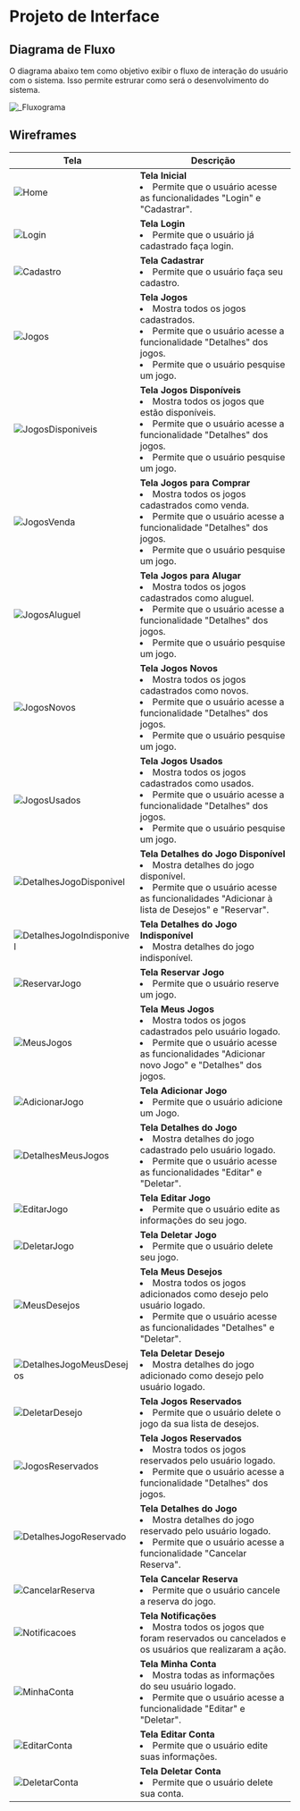 
# Projeto de Interface

## Diagrama de Fluxo

O diagrama abaixo tem como objetivo exibir o fluxo de interação do usuário com o sistema. Isso permite estrurar como será o desenvolvimento do sistema.

![_Fluxograma](https://github.com/ICEI-PUC-Minas-PMV-ADS/pmv-ads-2024-1-e2-proj-int-t1-troca-games/assets/145761508/d4ec89ed-ef61-4753-8466-b8a8d4221bd4)

## Wireframes

|Tela|Descrição|
|------|---------|
| ![Home](https://github.com/ICEI-PUC-Minas-PMV-ADS/pmv-ads-2024-1-e2-proj-int-t1-troca-games/assets/145761508/f65a7fda-a8de-4261-b19d-e940281df6a9) | **Tela Inicial**<br><li> Permite que o usuário acesse as funcionalidades "Login" e "Cadastrar". |
| ![Login](https://github.com/ICEI-PUC-Minas-PMV-ADS/pmv-ads-2024-1-e2-proj-int-t1-troca-games/assets/145761508/52124e5a-9f45-4f78-9ec0-8187ab50c545) | **Tela Login**<br><li> Permite que o usuário já cadastrado faça login. |
| ![Cadastro](https://github.com/ICEI-PUC-Minas-PMV-ADS/pmv-ads-2024-1-e2-proj-int-t1-troca-games/assets/145761508/c8347fbb-23bd-4c90-bb8d-8cb75de3531f) | **Tela Cadastrar**<br><li> Permite que o usuário faça seu cadastro. |
| ![Jogos](https://github.com/ICEI-PUC-Minas-PMV-ADS/pmv-ads-2024-1-e2-proj-int-t1-troca-games/assets/145761508/8362137b-9a4b-47a7-a704-fd2f0a9cce46) | **Tela Jogos**<br><li> Mostra todos os jogos cadastrados.<br><li> Permite que o usuário acesse a funcionalidade "Detalhes" dos jogos.<br><li> Permite que o usuário pesquise um jogo. |
| ![JogosDisponiveis](https://github.com/ICEI-PUC-Minas-PMV-ADS/pmv-ads-2024-1-e2-proj-int-t1-troca-games/assets/145761508/d72121c4-10d8-4d02-9352-855d6b2adbef) | **Tela Jogos Disponíveis**<br><li> Mostra todos os jogos que estão disponíveis.<br><li> Permite que o usuário acesse a funcionalidade "Detalhes" dos jogos.<br><li> Permite que o usuário pesquise um jogo. | |
| ![JogosVenda](https://github.com/ICEI-PUC-Minas-PMV-ADS/pmv-ads-2024-1-e2-proj-int-t1-troca-games/assets/145761508/8882139f-f59b-4f3d-87ab-5eeefbd68d9c) | **Tela Jogos para Comprar**<br><li> Mostra todos os jogos cadastrados como venda.<br><li> Permite que o usuário acesse a funcionalidade "Detalhes" dos jogos.<br><li> Permite que o usuário pesquise um jogo. | |
| ![JogosAluguel](https://github.com/ICEI-PUC-Minas-PMV-ADS/pmv-ads-2024-1-e2-proj-int-t1-troca-games/assets/145761508/927b6b26-73b3-4bdb-b854-b9de22ef4bbb) | **Tela Jogos para Alugar**<br><li> Mostra todos os jogos cadastrados como aluguel.<br><li> Permite que o usuário acesse a funcionalidade "Detalhes" dos jogos.<br><li> Permite que o usuário pesquise um jogo. | |
| ![JogosNovos](https://github.com/ICEI-PUC-Minas-PMV-ADS/pmv-ads-2024-1-e2-proj-int-t1-troca-games/assets/145761508/d106e88c-b8f0-42e9-9844-2b2af51fe160) | **Tela Jogos Novos**<br><li> Mostra todos os jogos cadastrados como novos.<br><li> Permite que o usuário acesse a funcionalidade "Detalhes" dos jogos.<br><li> Permite que o usuário pesquise um jogo. | |
| ![JogosUsados](https://github.com/ICEI-PUC-Minas-PMV-ADS/pmv-ads-2024-1-e2-proj-int-t1-troca-games/assets/145761508/61917d70-d81d-4682-803f-3db45753074f) | **Tela Jogos Usados**<br><li> Mostra todos os jogos cadastrados como usados.<br><li> Permite que o usuário acesse a funcionalidade "Detalhes" dos jogos.<br><li> Permite que o usuário pesquise um jogo. | |
| ![DetalhesJogoDisponivel](https://github.com/ICEI-PUC-Minas-PMV-ADS/pmv-ads-2024-1-e2-proj-int-t1-troca-games/assets/145761508/c910b315-b7e6-4286-b919-b56c9592e3cd) | **Tela Detalhes do Jogo Disponível**<br><li> Mostra detalhes do jogo disponível.<br><li> Permite que o usuário acesse as funcionalidades "Adicionar à lista de Desejos" e "Reservar". |
| ![DetalhesJogoIndisponivel](https://github.com/ICEI-PUC-Minas-PMV-ADS/pmv-ads-2024-1-e2-proj-int-t1-troca-games/assets/145761508/ee46c4f9-9d22-4f7e-82eb-d6c693277518) | **Tela Detalhes do Jogo Indisponível**<br><li> Mostra detalhes do jogo indisponível. |
| ![ReservarJogo](https://github.com/ICEI-PUC-Minas-PMV-ADS/pmv-ads-2024-1-e2-proj-int-t1-troca-games/assets/145761508/f9130c48-c530-44f5-9228-55f2527e5b9c) | **Tela Reservar Jogo**<br><li> Permite que o usuário reserve um jogo. |
| ![MeusJogos](https://github.com/ICEI-PUC-Minas-PMV-ADS/pmv-ads-2024-1-e2-proj-int-t1-troca-games/assets/145761508/17aefa86-7a3c-4b65-a093-a76ae7c11dcd) | **Tela Meus Jogos**<br><li> Mostra todos os jogos cadastrados pelo usuário logado.<br><li> Permite que o usuário acesse as funcionalidades "Adicionar novo Jogo" e "Detalhes" dos jogos. |
| ![AdicionarJogo](https://github.com/ICEI-PUC-Minas-PMV-ADS/pmv-ads-2024-1-e2-proj-int-t1-troca-games/assets/145761508/2923cba0-d067-4fa3-a8eb-cab36ee3f21d) | **Tela Adicionar Jogo**<br><li> Permite que o usuário adicione um Jogo. |
| ![DetalhesMeusJogos](https://github.com/ICEI-PUC-Minas-PMV-ADS/pmv-ads-2024-1-e2-proj-int-t1-troca-games/assets/145761508/fb83ae23-08e2-4762-956f-3557a52bcc02) | **Tela Detalhes do Jogo**<br><li> Mostra detalhes do jogo cadastrado pelo usuário logado.<br><li> Permite que o usuário acesse as funcionalidades "Editar" e "Deletar". |
| ![EditarJogo](https://github.com/ICEI-PUC-Minas-PMV-ADS/pmv-ads-2024-1-e2-proj-int-t1-troca-games/assets/145761508/ec060de3-df1c-4016-9eb2-bbccf1cfbd2d) | **Tela Editar Jogo**<br><li> Permite que o usuário edite as informações do seu jogo. |
| ![DeletarJogo](https://github.com/ICEI-PUC-Minas-PMV-ADS/pmv-ads-2024-1-e2-proj-int-t1-troca-games/assets/145761508/8ac86091-61d8-4d6c-a353-2a2e065507bf) | **Tela Deletar Jogo**<br><li> Permite que o usuário delete seu jogo. |
| ![MeusDesejos](https://github.com/ICEI-PUC-Minas-PMV-ADS/pmv-ads-2024-1-e2-proj-int-t1-troca-games/assets/145761508/a4168ec9-110d-4c66-a20d-100edc32a4c6) | **Tela Meus Desejos**<br><li> Mostra todos os jogos adicionados como desejo pelo usuário logado. <br><li> Permite que o usuário acesse as funcionalidades "Detalhes" e "Deletar". |
| ![DetalhesJogoMeusDesejos](https://github.com/ICEI-PUC-Minas-PMV-ADS/pmv-ads-2024-1-e2-proj-int-t1-troca-games/assets/145761508/4e17a80f-0ce5-4083-b2eb-7c71f01bda59) | **Tela Deletar Desejo**<br><li> Mostra detalhes do jogo adicionado como desejo pelo usuário logado. |
| ![DeletarDesejo](https://github.com/ICEI-PUC-Minas-PMV-ADS/pmv-ads-2024-1-e2-proj-int-t1-troca-games/assets/145761508/74b16516-92d8-460f-9897-3c91986e2fce) | **Tela Jogos Reservados**<br><li> Permite que o usuário delete o jogo da sua lista de desejos. |
| ![JogosReservados](https://github.com/ICEI-PUC-Minas-PMV-ADS/pmv-ads-2024-1-e2-proj-int-t1-troca-games/assets/145761508/e090daa1-b127-4bad-950a-ab7506a67fe8) | **Tela Jogos Reservados**<br><li> Mostra todos os jogos reservados pelo usuário logado.<br><li> Permite que o usuário acesse a funcionalidade "Detalhes" dos jogos. |
| ![DetalhesJogoReservado](https://github.com/ICEI-PUC-Minas-PMV-ADS/pmv-ads-2024-1-e2-proj-int-t1-troca-games/assets/145761508/de7d24ba-fe3f-4a76-bda3-c5a9d102cd43) | **Tela Detalhes do Jogo**<br><li> Mostra detalhes do jogo reservado pelo usuário logado.<br><li> Permite que o usuário acesse a funcionalidade "Cancelar Reserva". |
| ![CancelarReserva](https://github.com/ICEI-PUC-Minas-PMV-ADS/pmv-ads-2024-1-e2-proj-int-t1-troca-games/assets/145761508/6ded6867-0ae1-41be-82d8-29bde546066e) | **Tela Cancelar Reserva**<br><li> Permite que o usuário cancele a reserva do jogo. |
| ![Notificacoes](https://github.com/ICEI-PUC-Minas-PMV-ADS/pmv-ads-2024-1-e2-proj-int-t1-troca-games/assets/145761508/3b2f953a-a7ea-4f41-a007-06212a0e59d8) | **Tela Notificações**<br><li> Mostra todos os jogos que foram reservados ou cancelados e os usuários que realizaram a ação. |
| ![MinhaConta](https://github.com/ICEI-PUC-Minas-PMV-ADS/pmv-ads-2024-1-e2-proj-int-t1-troca-games/assets/145761508/7ef728bf-83b1-4777-ae9a-816cbb550cf9) | **Tela Minha Conta**<br><li> Mostra todas as informações do seu usuário logado.<br><li> Permite que o usuário acesse a funcionalidade "Editar" e "Deletar". |
| ![EditarConta](https://github.com/ICEI-PUC-Minas-PMV-ADS/pmv-ads-2024-1-e2-proj-int-t1-troca-games/assets/145761508/d233d7be-cab4-4920-a223-a8d7bb639e76) | **Tela Editar Conta**<br><li> Permite que o usuário edite suas informações. |
| ![DeletarConta](https://github.com/ICEI-PUC-Minas-PMV-ADS/pmv-ads-2024-1-e2-proj-int-t1-troca-games/assets/145761508/521aa5a1-c8f2-4f52-9f43-82610cfbbb6b) | **Tela Deletar Conta**<br><li> Permite que o usuário delete sua conta. |





